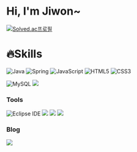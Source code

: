 # Hi, I'm Jiwon~


[![Solved.ac프로필](http://mazassumnida.wtf/api/v2/generate_badge?boj=whgmlwldnjs)](https://solved.ac/whgmlwldnjs)

# 🔥Skills
![Java](https://img.shields.io/badge/Java-007396.svg?&style=for-the-badge&logo=Java&logoColor=white)
![Spring](https://img.shields.io/badge/Spring-6DB33F.svg?&style=for-the-badge&logo=Spring&logoColor=white)
![JavaScript](https://img.shields.io/badge/JavaScript-F7DF1E.svg?&style=for-the-badge&logo=JavaScript&logoColor=white)
![HTML5](https://img.shields.io/badge/HTML5-E34F26.svg?&style=for-the-badge&logo=HTML5&logoColor=white)
![CSS3](https://img.shields.io/badge/CSS3-1572B6.svg?&style=for-the-badge&logo=CSS3&logoColor=white)

![MySQL](https://img.shields.io/badge/MySQL-4479A1.svg?&style=for-the-badge&logo=MySQL&logoColor=white)
<img src="https://img.shields.io/badge/mariaDB-003545?style=for-the-badge&logo=mariaDB&logoColor=white">

### Tools
![Eclipse IDE](https://img.shields.io/badge/Eclipse%20IDE-2C2255.svg?&style=for-the-badge&logo=Eclipse%20IDE&logoColor=white)
<img src="https://img.shields.io/badge/intellij%20idea-000000?style=for-the-badge&logo=intellij%20idea&logoColor=white">
<img src="https://img.shields.io/badge/androidstudio-3DDC84?style=for-the-badge&logo=androidstudio&logoColor=white">
<img src="https://img.shields.io/badge/visualstudiocode-007ACC?style=for-the-badge&logo=visualstudiocode&logoColor=white">
### Blog
<a href="https://luke-king.tistory.com/"><img src="https://img.shields.io/badge/TISTROY-FF5722?style=flat-square&logo=&logoColor=white&link=https://luke-king.tistory.com/"/></a> 


